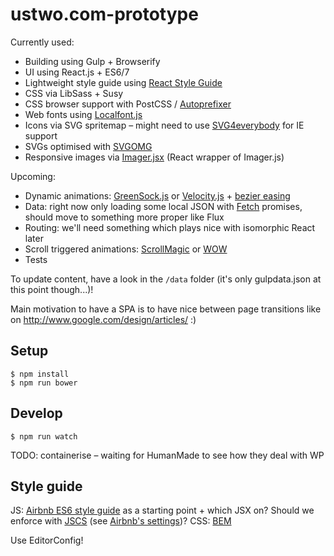 # ustwo.com-prototype

Currently used:

  * Building using Gulp + Browserify
  * UI using React.js + ES6/7
  * Lightweight style guide using [React Style Guide](https://github.com/alexlande/react-style-guide)
  * CSS via LibSass + Susy
  * CSS browser support with PostCSS / [Autoprefixer](https://github.com/postcss/autoprefixer)
  * Web fonts using [Localfont.js](https://github.com/jaicab/localFont)
  * Icons via SVG spritemap – might need to use [SVG4everybody](https://github.com/jonathantneal/svg4everybody) for IE support
  * SVGs optimised with [SVGOMG](https://jakearchibald.github.io/svgomg/)
  * Responsive images via [Imager.jsx](https://github.com/oncletom/Imager.jsx) (React wrapper of Imager.js)

Upcoming:

 * Dynamic animations: [GreenSock.js](http://greensock.com/get-started-js) or [Velocity.js](http://julian.com/research/velocity) + [bezier easing](https://github.com/gre/bezier-easing)
 * Data: right now only loading some local JSON with [Fetch](https://github.com/github/fetch) promises, should move to something more proper like Flux
 * Routing: we'll need something which plays nice with isomorphic React later
 * Scroll triggered animations: [ScrollMagic](http://janpaepke.github.io/ScrollMagic/) or [WOW](https://github.com/matthieua/WOW)
 * Tests

To update content, have a look in the `/data` folder (it's only gulpdata.json at this point though...)!

Main motivation to have a SPA is to have nice between page transitions like on http://www.google.com/design/articles/ :)

## Setup

    $ npm install
    $ npm run bower

## Develop

    $ npm run watch

TODO: containerise – waiting for HumanMade to see how they deal with WP

## Style guide

JS: [Airbnb ES6 style guide](https://github.com/airbnb/javascript) as a starting point + which JSX on? Should we enforce with [JSCS](http://jscs.info/) (see [Airbnb's settings](https://github.com/jscs-dev/node-jscs/blob/master/presets/airbnb.json))?
CSS: [BEM](http://getbem.com/introduction/)

Use EditorConfig!
